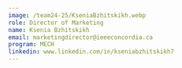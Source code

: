 ```yaml
---
image: /team24-25/KseniaBzhitskikh.webp
role: Director of Marketing
name: Ksenia Bzhitskikh
email: marketingdirector@ieeeconcordia.ca
program: MECH
linkedin: www.linkedin.com/in/kseniabzhitskikh7
---
```


